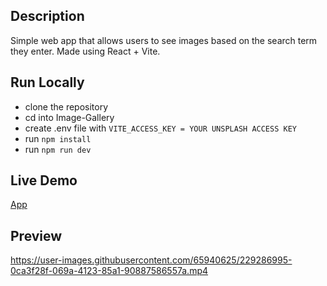 ## Description
Simple web app that allows users to see images based on the search term they enter. Made using React + Vite.

## Run Locally

- clone the repository
- cd into Image-Gallery
- create .env file with `VITE_ACCESS_KEY = YOUR UNSPLASH ACCESS KEY`
- run `npm install`
- run `npm run dev`

## Live Demo

[App](https://yash-271120.github.io/Image-Gallery/)

## Preview


https://user-images.githubusercontent.com/65940625/229286995-0ca3f28f-069a-4123-85a1-90887586557a.mp4


